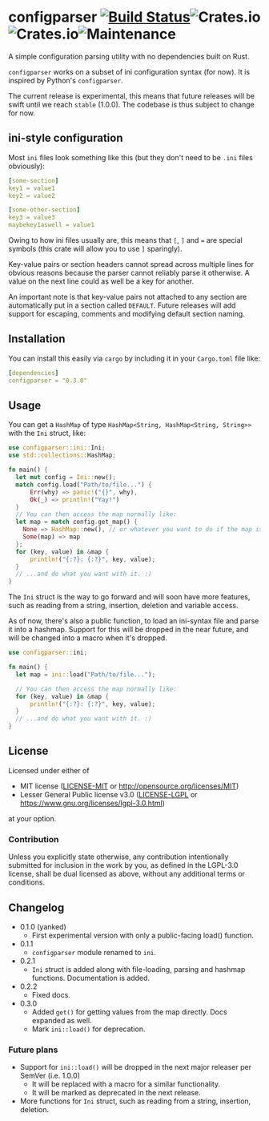 # configparser [![Build Status](https://travis-ci.com/QEDK/configparser-rs.svg?branch=master)](https://travis-ci.com/QEDK/configparser-rs)![Crates.io](https://img.shields.io/crates/l/configparser?color=black)![Crates.io](https://img.shields.io/crates/v/configparser?color=black)![Maintenance](https://img.shields.io/maintenance/yes/2020)
A simple configuration parsing utility with no dependencies built on Rust.

`configparser` works on a subset of ini configuration syntax (for now). It is inspired by Python's `configparser`.

The current release is experimental, this means that future releases will be swift until we reach `stable` (1.0.0).
The codebase is thus subject to change for now.

## ini-style configuration

Most `ini` files look something like this (but they don't need to be `.ini` files obviously):
```yaml
[some-section]
key1 = value1
key2 = value2

[some-other-section]
key3 = value3
maybekey1aswell = value1
```
Owing to how ini files usually are, this means that `[`, `]` and `=` are special symbols (this crate will allow you to use `]` sparingly).

Key-value pairs or section headers cannot spread across multiple lines for obvious reasons because the parser cannot reliably parse it otherwise.
A value on the next line could as well be a key for another.

An important note is that key-value pairs not attached to any section are automatically put in a section called `DEFAULT`.
Future releases will add support for escaping, comments and modifying default section naming.


## Installation
You can install this easily via `cargo` by including it in your `Cargo.toml` file like:
```yaml
[dependencies]
configparser = "0.3.0"
```

## Usage
You can get a `HashMap` of type `HashMap<String, HashMap<String, String>>` with the `Ini` struct, like:
```rust
use configparser::ini::Ini;
use std::collections::HashMap;

fn main() {
  let mut config = Ini::new();
  match config.load("Path/to/file...") {
      Err(why) => panic!("{}", why),
      Ok(_) => println!("Yay!")
  }
  // You can then access the map normally like:
  let map = match config.get_map() {
  	None => HashMap::new(), // or whatever you want to do if the map is empty
  	Some(map) => map
  };
  for (key, value) in &map {
      println!("{:?}: {:?}", key, value);
  }
  // ...and do what you want with it. :)
}
```
The `Ini` struct is the way to go forward and will soon have more features, such as reading from a string, insertion, deletion and variable access.

As of now, there's also a public function, to load an ini-syntax file and parse it into a hashmap. Support for this will be dropped in the near future, and will be changed into a macro when it's dropped.
```rust
use configparser::ini;

fn main() {
  let map = ini::load("Path/to/file...");

  // You can then access the map normally like:
  for (key, value) in &map {
      println!("{:?}: {:?}", key, value);
  }
  // ...and do what you want with it. :)
}
```

## License

Licensed under either of

 * MIT license ([LICENSE-MIT](LICENSE-MIT) or http://opensource.org/licenses/MIT)
 * Lesser General Public license v3.0 ([LICENSE-LGPL](LICENSE-LGPL) or https://www.gnu.org/licenses/lgpl-3.0.html)


at your option.

### Contribution

Unless you explicitly state otherwise, any contribution intentionally submitted
for inclusion in the work by you, as defined in the LGPL-3.0 license, shall be dual licensed as above, without any
additional terms or conditions.

## Changelog

- 0.1.0 (yanked)
  - First experimental version with only a public-facing load() function.
- 0.1.1
  - `configparser` module renamed to `ini`.
- 0.2.1
  - `Ini` struct is added along with file-loading, parsing and hashmap functions. Documentation is added.
- 0.2.2
  - Fixed docs.
- 0.3.0
  - Added `get()` for getting values from the map directly. Docs expanded as well.
  - Mark `ini::load()` for deprecation.

### Future plans

- Support for `ini::load()` will be dropped in the next major releaser per SemVer (i.e. 1.0.0)
  - It will be replaced with a macro for a similar functionality.
  - It will be marked as deprecated in the next release.
- More functions for `Ini` struct, such as reading from a string, insertion, deletion.
